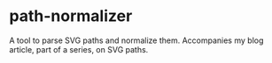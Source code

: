 # path-normalizer

A tool to parse SVG paths and normalize them. Accompanies my blog article, part of a series, on SVG paths.
